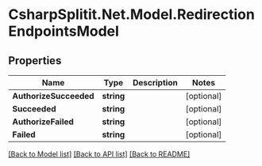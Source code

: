 # CsharpSplitit.Net.Model.RedirectionEndpointsModel

## Properties

Name | Type | Description | Notes
------------ | ------------- | ------------- | -------------
**AuthorizeSucceeded** | **string** |  | [optional] 
**Succeeded** | **string** |  | [optional] 
**AuthorizeFailed** | **string** |  | [optional] 
**Failed** | **string** |  | [optional] 

[[Back to Model list]](../README.md#documentation-for-models) [[Back to API list]](../README.md#documentation-for-api-endpoints) [[Back to README]](../README.md)

